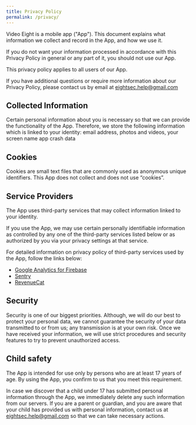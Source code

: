 ```yaml
---
title: Privacy Policy
permalink: /privacy/
---
```

<!-- https://www.markdownguide.org/basic-syntax -->

Video Eight is a mobile app ("App"). This document explains what information we collect and record in the App, and how we use it.

If you do not want your information processed in accordance with this Privacy Policy in general or any part of it, you should not use our App.

This privacy policy applies to all users of our App.

If you have additional questions or require more information about our Privacy Policy, please contact us by email at eightsec.help@gmail.com

## Collected Information
Certain personal information about you is necessary so that we can provide the functionality of the App. Therefore, we store the following information which is linked to your identity:
email address, 
photos and videos, 
your screen name
app crash data

## Cookies
Cookies are small text files that are commonly used as anonymous unique identifiers. This App does not collect and does not use “cookies”.

## Service Providers
The App uses third-party services that may collect information linked to your identity. 

If you use the App, we may use certain personally identifiable information as controlled by any one of the third-party services listed below or as authorized by you via your privacy settings at that service.

For detailed information on privacy policy of third-party services used by the App, follow the links below:

* [Google Analytics for Firebase](https://firebase.google.com/policies/analytics)
* [Sentry](https://sentry.io/privacy/)
* [RevenueCat](https://www.revenuecat.com/privacy)

## Security
Security is one of our biggest priorities. Although, we will do our best to protect your personal data, we cannot guarantee the security of your data transmitted to or from us; any transmission is at your own risk. Once we have received your information, we will use strict procedures and security features to try to prevent unauthorized access.

## Child safety
The App is intended for use only by persons who are at least 17 years of age. By using the App, you confirm to us that you meet this requirement.

In case we discover that a child under 17 has submitted personal information through the App, we immediately delete any such information from our servers. If you are a parent or guardian, and you are aware that your child has provided us with personal information, contact us at eightsec.help@gmail.com so that we can take necessary actions.